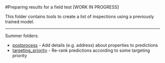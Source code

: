 #Preparing results for a field test [WORK IN PROGRESS]

This folder contains tools to create a list of inspections using a previously trained model.

---

Summer folders:

* [postprocess](postprocess/) - Add details (e.g. address) about properties to predictions
* [targeting_priority](targeting_priority/) - Re-rank predictions according to some targeting priority